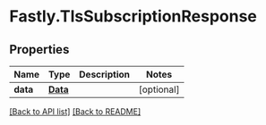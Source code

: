 # Fastly.TlsSubscriptionResponse

## Properties

Name | Type | Description | Notes
------------ | ------------- | ------------- | -------------
**data** | [**Data**](Data.md) |  | [optional] 



[[Back to API list]](../../README.md#endpoints) [[Back to README]](../../README.md)
